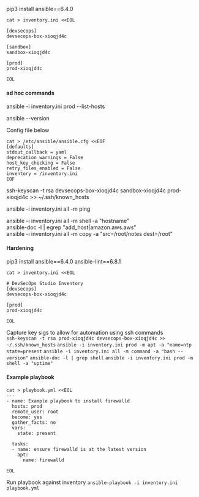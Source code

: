 pip3 install ansible==6.4.0  

```
cat > inventory.ini <<EOL

[devsecops]
devsecops-box-xioqjd4c

[sandbox]
sandbox-xioqjd4c

[prod]
prod-xioqjd4c

EOL
```
#### ad hoc commands 

ansible -i inventory.ini prod --list-hosts

ansible --version

Config file below
```
cat > /etc/ansible/ansible.cfg <<EOF
[defaults]
stdout_callback = yaml
deprecation_warnings = False
host_key_checking = False
retry_files_enabled = False
inventory = /inventory.ini
EOF
```

ssh-keyscan -t rsa devsecops-box-xioqjd4c sandbox-xioqjd4c prod-xioqjd4c >> ~/.ssh/known_hosts  

ansible -i inventory.ini all -m ping  

ansible -i inventory.ini all -m shell -a "hostname"  
ansible-doc -l | egrep "add_host|amazon.aws.aws"  
ansible -i inventory.ini all -m copy -a "src=/root/notes dest=/root"  
#### Hardening
pip3 install ansible==6.4.0 ansible-lint==6.8.1
```
cat > inventory.ini <<EOL

# DevSecOps Studio Inventory
[devsecops]
devsecops-box-xioqjd4c

[prod]
prod-xioqjd4c

EOL
```
Capture key sigs to allow for automation using ssh commands  
`ssh-keyscan -t rsa prod-xioqjd4c devsecops-box-xioqjd4c >> ~/.ssh/known_hosts`
`ansible -i inventory.ini prod -m apt -a "name=ntp state=present`
`ansible -i inventory.ini all -m command -a "bash --version"`
`ansible-doc -l | grep shell`
`ansible -i inventory.ini prod -m shell -a "uptime"`

#### Example playbook
```
cat > playbook.yml <<EOL
---
- name: Example playbook to install firewalld
  hosts: prod
  remote_user: root
  become: yes
  gather_facts: no
  vars:
    state: present

  tasks:
  - name: ensure firewalld is at the latest version
    apt:
      name: firewalld

EOL
```
Run playbook against inventory
`ansible-playbook -i inventory.ini playbook.yml`


